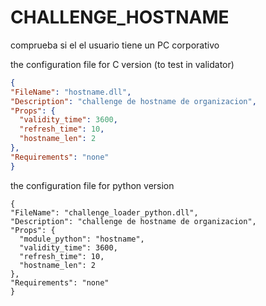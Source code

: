 # CHALLENGE_HOSTNAME
comprueba si el el usuario tiene un PC corporativo

the configuration file for C version (to test in validator)

```json
{
"FileName": "hostname.dll",
"Description": "challenge de hostname de organizacion",
"Props": {
  "validity_time": 3600,
  "refresh_time": 10,
  "hostname_len": 2
},
"Requirements": "none" 
}
```

the configuration file for python version
```
{
"FileName": "challenge_loader_python.dll",
"Description": "challenge de hostname de organizacion",
"Props": {
  "module_python": "hostname",
  "validity_time": 3600,
  "refresh_time": 10,
  "hostname_len": 2
},
"Requirements": "none" 
}
```
